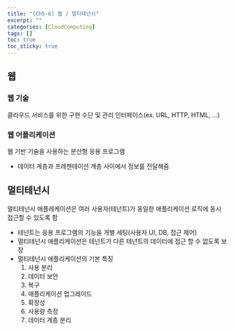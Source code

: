 ```yaml
---
title: "[Ch5-6] 웹 / 멀티테넌시"
excerpt: ""
categories: [CloudComputing]
tags: []
toc: true
toc_sticky: true
---
```


## 웹
### 웹 기술
클라우드 서비스를 위한 구현 수단 및 관리 인터페이스(ex. URL, HTTP, HTML, ...)

### 웹 어플리케이션
웹 기반 기술을 사용하는 분산형 응용 프로그램
* 데이터 계층과 프레젠테이션 계층 사이에서 정보를 전달해줌


## 멀티테넌시
멀티테넌시 애플레케이션은 여러 사용자(테넌트)가 동일한 애플리케이션 로직에 동시 접근할 수 있도록 함
* 테넌트는 응용 프로그램의 기능을 개별 세팅(사용자 UI, DB, 접근 제어)
* 멀티테넌시 애플리케이션은 테넌트가 다른 테넌트의 데이터에 접근 할 수 없도록 보장
* 멀티테넌시 애플리케이션의 기본 특징
  1. 사용 분리
  2. 데이터 보안
  3. 복구
  4. 애플리케이션 업그레이드
  5. 확장성
  6. 사용량 측정
  7. 데이터 계층 분리